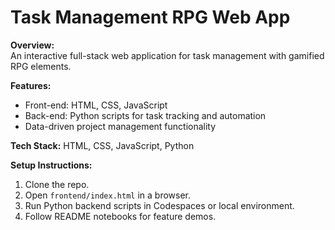 # Task Management RPG Web App

**Overview:**  
An interactive full-stack web application for task management with gamified RPG elements.

**Features:**
- Front-end: HTML, CSS, JavaScript
- Back-end: Python scripts for task tracking and automation
- Data-driven project management functionality

**Tech Stack:** HTML, CSS, JavaScript, Python

**Setup Instructions:**
1. Clone the repo.
2. Open `frontend/index.html` in a browser.
3. Run Python backend scripts in Codespaces or local environment.
4. Follow README notebooks for feature demos.
